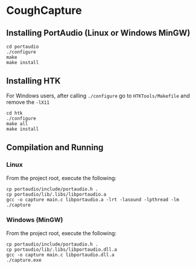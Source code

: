 # CoughCapture

## Installing PortAudio (Linux or Windows MinGW)
```
cd portaudio
./configure
make
make install
```

## Installing HTK 
For Windows users, after calling `./configure` go to `HTKTools/Makefile` and remove the `-lX11`
```
cd htk
./configure
make all
make install
```

## Compilation and Running

### Linux
From the project root, execute the following:
```
cp portaudio/include/portaudio.h .
cp portaudio/lib/.libs/libportaudio.a
gcc -o capture main.c libportaudio.a -lrt -lasound -lpthread -lm
./capture
```
### Windows (MinGW)
From the project root, execute the following:
```
cp portaudio/include/portaudio.h .
cp portaudio/lib/.libs/libportaudio.dll.a
gcc -o capture main.c libportaudio.dll.a
./capture.exe
```
